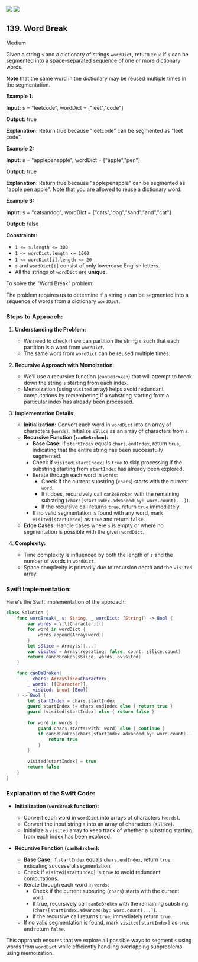 [![](https://img.shields.io/github/stars/LeetCode-in-Swift/LeetCode-in-Swift?label=Stars&style=flat-square)](https://github.com/LeetCode-in-Swift/LeetCode-in-Swift)
[![](https://img.shields.io/github/forks/LeetCode-in-Swift/LeetCode-in-Swift?label=Fork%20me%20on%20GitHub%20&style=flat-square)](https://github.com/LeetCode-in-Swift/LeetCode-in-Swift/fork)

## 139\. Word Break

Medium

Given a string `s` and a dictionary of strings `wordDict`, return `true` if `s` can be segmented into a space-separated sequence of one or more dictionary words.

**Note** that the same word in the dictionary may be reused multiple times in the segmentation.

**Example 1:**

**Input:** s = "leetcode", wordDict = ["leet","code"]

**Output:** true

**Explanation:** Return true because "leetcode" can be segmented as "leet code". 

**Example 2:**

**Input:** s = "applepenapple", wordDict = ["apple","pen"]

**Output:** true

**Explanation:** Return true because "applepenapple" can be segmented as "apple pen apple". Note that you are allowed to reuse a dictionary word. 

**Example 3:**

**Input:** s = "catsandog", wordDict = ["cats","dog","sand","and","cat"]

**Output:** false 

**Constraints:**

*   `1 <= s.length <= 300`
*   `1 <= wordDict.length <= 1000`
*   `1 <= wordDict[i].length <= 20`
*   `s` and `wordDict[i]` consist of only lowercase English letters.
*   All the strings of `wordDict` are **unique**.

To solve the "Word Break" problem:

The problem requires us to determine if a string `s` can be segmented into a sequence of words from a dictionary `wordDict`.

### Steps to Approach:

1. **Understanding the Problem:**
   - We need to check if we can partition the string `s` such that each partition is a word from `wordDict`.
   - The same word from `wordDict` can be reused multiple times.

2. **Recursive Approach with Memoization:**
   - We'll use a recursive function (`canBeBroken`) that will attempt to break down the string `s` starting from each index.
   - Memoization (using `visited` array) helps avoid redundant computations by remembering if a substring starting from a particular index has already been processed.

3. **Implementation Details:**

   - **Initialization:** Convert each word in `wordDict` into an array of characters (`words`). Initialize `sSlice` as an array of characters from `s`.
   - **Recursive Function (`canBeBroken`):**
     - **Base Case:** If `startIndex` equals `chars.endIndex`, return `true`, indicating that the entire string has been successfully segmented.
     - Check if `visited[startIndex]` is `true` to skip processing if the substring starting from `startIndex` has already been explored.
     - Iterate through each word in `words`:
       - Check if the current substring (`chars`) starts with the current `word`.
       - If it does, recursively call `canBeBroken` with the remaining substring (`chars[startIndex.advanced(by: word.count)...]`).
       - If the recursive call returns `true`, return `true` immediately.
     - If no valid segmentation is found with any word, mark `visited[startIndex]` as `true` and return `false`.
   - **Edge Cases:** Handle cases where `s` is empty or where no segmentation is possible with the given `wordDict`.

4. **Complexity:** 
   - Time complexity is influenced by both the length of `s` and the number of words in `wordDict`.
   - Space complexity is primarily due to recursion depth and the `visited` array.

### Swift Implementation:

Here's the Swift implementation of the approach:

```swift
class Solution {
    func wordBreak(_ s: String, _ wordDict: [String]) -> Bool {
        var words = \[\[Character]]()
        for word in wordDict {
            words.append(Array(word))
        }
        let sSlice = Array(s)[...]
        var visited = Array(repeating: false, count: sSlice.count)
        return canBeBroken(sSlice, words, &visited)
    }

    func canBeBroken(
        _ chars: ArraySlice<Character>, 
        _ words: [[Character]],
        _ visited: inout [Bool]
    ) -> Bool {
        let startIndex = chars.startIndex
        guard startIndex != chars.endIndex else { return true }
        guard !visited[startIndex] else { return false }
        
        for word in words {
            guard chars.starts(with: word) else { continue }
            if canBeBroken(chars[startIndex.advanced(by: word.count)...], words, &visited) {
                return true
            }
        }
        
        visited[startIndex] = true
        return false
    }
}
```

### Explanation of the Swift Code:

- **Initialization (`wordBreak` function):**
  - Convert each word in `wordDict` into arrays of characters (`words`).
  - Convert the input string `s` into an array of characters (`sSlice`).
  - Initialize a `visited` array to keep track of whether a substring starting from each index has been explored.

- **Recursive Function (`canBeBroken`):**
  - **Base Case:** If `startIndex` equals `chars.endIndex`, return `true`, indicating successful segmentation.
  - Check if `visited[startIndex]` is `true` to avoid redundant computations.
  - Iterate through each word in `words`:
    - Check if the current substring (`chars`) starts with the current `word`.
    - If true, recursively call `canBeBroken` with the remaining substring (`chars[startIndex.advanced(by: word.count)...]`).
    - If the recursive call returns `true`, immediately return `true`.
  - If no valid segmentation is found, mark `visited[startIndex]` as `true` and return `false`.

This approach ensures that we explore all possible ways to segment `s` using words from `wordDict` while efficiently handling overlapping subproblems using memoization.